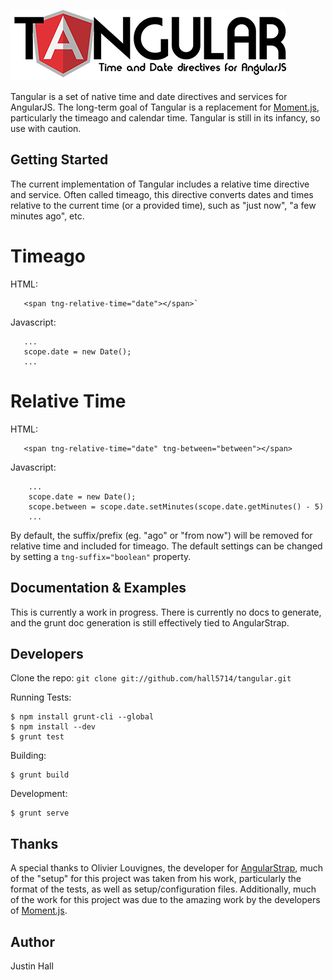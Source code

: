 [![Banner](https://raw.githubusercontent.com/hall5714/tangular/master/docs/images/tangular.png)](https://github.com/hall5714/tangular)

Tangular is a set of native time and date directives and services for AngularJS. The long-term goal of Tangular is a replacement for [Moment.js](http://momentjs.com/), particularly the timeago and calendar time. Tangular is still in its infancy, so use with caution.

## Getting Started

The current implementation of Tangular includes a relative time directive and service. Often called timeago, this directive converts dates and times relative to the current time (or a provided time), such as "just now", "a few minutes ago", etc. 

# Timeago

HTML:
```
   <span tng-relative-time="date"></span>`
```

Javascript:
```
   ...
   scope.date = new Date();
   ...
```

# Relative Time

HTML:
```   
   <span tng-relative-time="date" tng-between="between"></span>
```

Javascript:
```
	...
	scope.date = new Date();
	scope.between = scope.date.setMinutes(scope.date.getMinutes() - 5)
	...
```

By default, the suffix/prefix (eg. "ago" or "from now") will be removed for relative time and included for timeago. The default settings can be changed by setting a `tng-suffix="boolean"` property.

## Documentation & Examples
This is currently a work in progress. There is currently no docs to generate, and the grunt doc generation is still effectively tied to 
AngularStrap. 

## Developers

Clone the repo:
`git clone git://github.com/hall5714/tangular.git`

Running Tests:

>
	$ npm install grunt-cli --global
	$ npm install --dev
	$ grunt test

Building:

>
	$ grunt build

Development:
>
	$ grunt serve

## Thanks

A special thanks to Olivier Louvignes, the developer for [AngularStrap](https://github.com/mgcrea/angular-strap/), much of the "setup" for this project was taken from his work, particularly the format of the tests, as well as setup/configuration files. Additionally, much of the work for this project 
was due to the amazing work by the developers of [Moment.js](http://momentjs.com/).

## Author

Justin Hall
